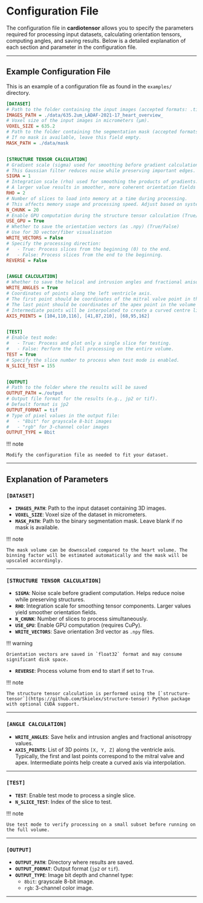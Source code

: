 
# Configuration File

The configuration file in **cardiotensor** allows you to specify the parameters required for processing input datasets, calculating orientation tensors, computing angles, and saving results. Below is a detailed explanation of each section and parameter in the configuration file.

---

## Example Configuration File

This is an example of a configuration file as found in the `examples/` directory.

```ini
[DATASET]
# Path to the folder containing the input images (accepted formats: .tif, .jp2, .mhd)
IMAGES_PATH = ./data/635.2um_LADAF-2021-17_heart_overview_
# Voxel size of the input images in micrometers (µm).
VOXEL_SIZE = 635.2
# Path to the folder containing the segmentation mask (accepted formats: .tif or .jp2)
# If no mask is available, leave this field empty.
MASK_PATH = ./data/mask


[STRUCTURE TENSOR CALCULATION]
# Gradient scale (sigma) used for smoothing before gradient calculation.
# This Gaussian filter reduces noise while preserving important edges.
SIGMA = 1
# Integration scale (rho) used for smoothing the products of gradients.
# A larger value results in smoother, more coherent orientation fields by integrating over a larger neighborhood.
RHO = 2
# Number of slices to load into memory at a time during processing.
# This affects memory usage and processing speed. Adjust based on system capacity.
N_CHUNK = 20
# Enable GPU computation during the structure tensor calculation (True/False)
USE_GPU = True
# Whether to save the orientation vectors (as .npy) (True/False)
# Use for 3D vector/fiber visualisation
WRITE_VECTORS = False
# Specify the processing direction:
#   - True: Process slices from the beginning (0) to the end.
#   - False: Process slices from the end to the beginning.
REVERSE = False


[ANGLE CALCULATION]
# Whether to save the helical and intrusion angles and fractional anisotropy (True/False)
WRITE_ANGLES = True
# Coordinates of points along the left ventricle axis.
# The first point should be coordinates of the mitral valve point in the volume ([X, Y, Z])
# The last point should be coordinates of the apex point in the volume ([X, Y, Z])
# Intermediate points will be interpolated to create a curved centre line.
AXIS_POINTS = [104,110,116], [41,87,210], [68,95,162]


[TEST]
# Enable test mode:
#   - True: Process and plot only a single slice for testing.
#   - False: Perform the full processing on the entire volume.
TEST = True
# Specify the slice number to process when test mode is enabled.
N_SLICE_TEST = 155


[OUTPUT]
# Path to the folder where the results will be saved
OUTPUT_PATH =./output
# Output file format for the results (e.g., jp2 or tif).
# Default format is jp2
OUTPUT_FORMAT = tif
# Type of pixel values in the output file:
#   - "8bit" for grayscale 8-bit images
#   - "rgb" for 3-channel color images
OUTPUT_TYPE = 8bit
```

!!! note

    Modify the configuration file as needed to fit your dataset.

---

## Explanation of Parameters

### `[DATASET]`
- **`IMAGES_PATH`**: Path to the input dataset containing 3D images.
- **`VOXEL_SIZE`**: Voxel size of the dataset in micrometers.
- **`MASK_PATH`**: Path to the binary segmentation mask. Leave blank if no mask is available.

!!! note

    The mask volume can be downscaled compared to the heart volume. The binning factor will be estimated automatically and the mask will be upscaled accordingly.

---

### `[STRUCTURE TENSOR CALCULATION]`
- **`SIGMA`**: Noise scale before gradient computation. Helps reduce noise while preserving structures.
- **`RHO`**: Integration scale for smoothing tensor components. Larger values yield smoother orientation fields.
- **`N_CHUNK`**: Number of slices to process simultaneously.
- **`USE_GPU`**: Enable GPU computation (requires CuPy).
- **`WRITE_VECTORS`**: Save orientation 3rd vector as `.npy` files.

!!! warning

    Orientation vectors are saved in `float32` format and may consume significant disk space.

- **`REVERSE`**: Process volume from end to start if set to `True`.

!!! note

    The structure tensor calculation is performed using the [`structure-tensor`](https://github.com/Skielex/structure-tensor) Python package with optional CUDA support.

---

### `[ANGLE CALCULATION]`
- **`WRITE_ANGLES`**: Save helix and intrusion angles and fractional anisotropy values.
- **`AXIS_POINTS`**: List of 3D points `[X, Y, Z]` along the ventricle axis. Typically, the first and last points correspond to the mitral valve and apex. Intermediate points help create a curved axis via interpolation.

---

### `[TEST]`
- **`TEST`**: Enable test mode to process a single slice.
- **`N_SLICE_TEST`**: Index of the slice to test.

!!! note

    Use test mode to verify processing on a small subset before running on the full volume.

---

### `[OUTPUT]`
- **`OUTPUT_PATH`**: Directory where results are saved.
- **`OUTPUT_FORMAT`**: Output format (`jp2` or `tif`).
- **`OUTPUT_TYPE`**: Image bit depth and channel type:
    - `8bit`: grayscale 8-bit image.
    - `rgb`: 3-channel color image.

---
